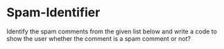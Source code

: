 # Spam-Identifier
Identify the spam comments from the given list below and write a code to show the user whether the comment is a spam comment or not?
